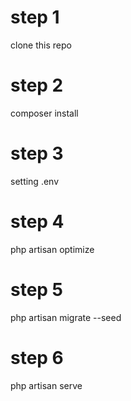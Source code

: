 # step 1
clone this repo
# step 2
composer install
# step 3
setting .env
# step 4
php artisan optimize
# step 5
php artisan migrate --seed
# step 6 
php artisan serve
